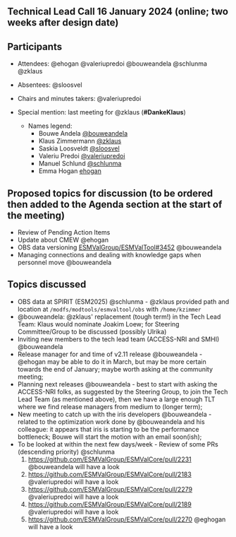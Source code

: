 ## Technical Lead Call 16 January 2024 (online; two weeks after design date)

## Participants
- Attendees: @ehogan @valeriupredoi @bouweandela @schlunma @zklaus
- Absentees: @sloosvel
- Chairs and minutes takers: @valeriupredoi
- Special mention: last meeting for @zklaus (**#DankeKlaus**)

  - Names legend:
    - Bouwe Andela [@bouweandela](https://github.com/bouweandela)
    - Klaus Zimmermann [@zklaus](https://github.com/zklaus)
    - Saskia Loosveldt [@sloosvel](https://github.com/sloosvel)
    - Valeriu Predoi [@valeriupredoi](https://github.com/valeriupredoi)
    - Manuel Schlund [@schlunma](https://github.com/schlunma)
    - Emma Hogan [ehogan](https://github.com/ehogan)

## Proposed topics for discussion (to be ordered then added to the Agenda section at the start of the meeting)

- Review of Pending Action Items
- Update about CMEW @ehogan
- OBS data versioning [ESMValGroup/ESMValTool#3452](https://github.com/ESMValGroup/ESMValTool/issues/3452) @bouweandela
- Managing connections and dealing with knowledge gaps when personnel move @bouweandela

## Topics discussed

- OBS data at SPIRIT (ESM2025) @schlunma - @zklaus provided path and location at `/modfs/modtools/esmvaltool/obs` with `/home/kzimmer`
- @bouweandela: @zklaus' replacement (tough term!) in the Tech Lead Team: Klaus would nominate Joakim Loew; for Steering Committee/Group to be discussed (possibly Ulrika)
- Inviting new members to the tech lead team (ACCESS-NRI and SMHI) @bouweandela
- Release manager for and time of v2.11 release @bouweandela - @ehogan may be able to do it in March, but may be more certain towards the end of January; maybe worth asking at the community meeting;
- Planning next releases @bouweandela - best to start with asking the ACCESS-NRI folks, as suggested by the Steering Group, to join the Tech Lead Team (as mentioned above), then we have a large enough TLT where we find release managers from medium to (longer term);
- New meeting to catch up with the iris developers @bouweandela - related to the optimization work done by @bouweandela and his colleague: it appears that iris is starting to be the performance bottleneck; Bouwe will start the motion with an email soon(ish);
- To be looked at within the next few days/week - Review of some PRs (descending priority) @schlunma
    1. https://github.com/ESMValGroup/ESMValCore/pull/2231 @bouweandela will have a look
    2. https://github.com/ESMValGroup/ESMValCore/pull/2183 @valeriupredoi will have a look
    3. https://github.com/ESMValGroup/ESMValCore/pull/2279 @valeriupredoi will have a look
    4. https://github.com/ESMValGroup/ESMValCore/pull/2189 @valeriupredoi will have a look
    5. https://github.com/ESMValGroup/ESMValCore/pull/2270 @eghogan will have a look

